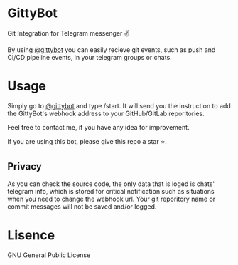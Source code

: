 # GittyBot
Git Integration for Telegram messenger ✌️

By using [@gittybot](https://t.me/Gittybot) you can easily recieve git events, such as push and CI/CD pipeline events, in your telegram groups or chats.

# Usage

Simply go to [@gittybot](https://t.me/Gittybot) and type /start. It will send you the instruction to add the GittyBot's webhook address to your GitHub/GitLab reporitories.

Feel free to contact me, if you have any idea for improvement.

If you are using this bot, please give this repo a star ⭐️.

## Privacy

As you can check the source code, the only data that is loged is chats' telegram info, which is stored for critical notification such as situations when you need to change the webhook url.
Your git reporitory name or commit messages will not be saved and/or logged.

# Lisence
GNU General Public License
